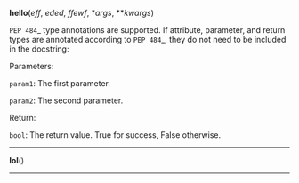 **hello**(*eff*, *eded*, *ffewf*, **args*, ***kwargs*)

`PEP 484`_ type annotations are supported. If attribute, parameter, and
return types are annotated according to `PEP 484`_, they do not need to be
included in the docstring:

Parameters:

`param1`:  The first parameter.

`param2`:  The second parameter.

Return:

`bool`:  The return value. True for success, False otherwise.

<hr>

**lol**()


<hr>

